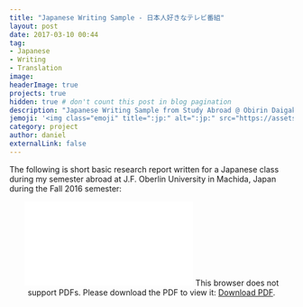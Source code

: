 ```yaml
---
title: "Japanese Writing Sample - 日本人好きなテレビ番組"
layout: post
date: 2017-03-10 00:44
tag: 
- Japanese
- Writing
- Translation
image: 
headerImage: true
projects: true
hidden: true # don't count this post in blog pagination
description: "Japanese Writing Sample from Study Abroad @ Obirin Daigaku"
jemoji: '<img class="emoji" title=":jp:" alt=":jp:" src="https://assets.github.com/images/icons/emoji/unicode/1f1ef.png" height="20" width="20" align="absmiddle">'
category: project
author: daniel
externalLink: false
---
```


The following is short basic research report written for a Japanese class during my semester abroad at J.F. Oberlin University in Machida, Japan during the Fall 2016 semester:



<center>
<object data="/assets/projects/jpTVPrograms.pdf" type="application/pdf" width="600px" height="600px">
    <embed src="/assets/projects/jpTVPrograms.pdf">
        This browser does not support PDFs. Please download the PDF to view it: <a href="/assets/projects/jpTVPrograms.pdf">Download PDF</a>.</p>
    </embed>
</object>
</center>